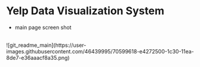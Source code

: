<h1> Yelp Data Visualization System </h1>

- main page screen shot <br>
<br>
![git_readme_main](https://user-images.githubusercontent.com/46439995/70599618-e4272500-1c30-11ea-8de7-e36aaacf8a35.png)
